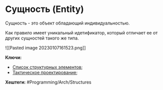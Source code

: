 
# Сущность (Entity)

Сущность - это объект обладающий индивидуальностью.

Как правило имеет уникальный идетификатор, который отличает ее от других сущностей такого же типа.

![[Pasted image 20230107161523.png]]

**Ключи:**
- [Список структурных элементов](Structural-element);
- [Тактическое проектирование](DDD-tactical-design);

**Хештеги:** #Programming/Arch/Structures